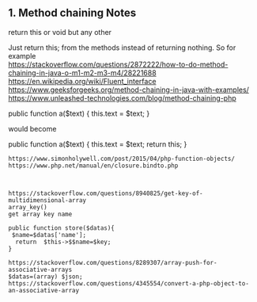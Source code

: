 
## 1. Method chaining Notes
  return this or void but any other

  Just return this; from the methods instead of returning nothing.
  So for example  
  https://stackoverflow.com/questions/2872222/how-to-do-method-chaining-in-java-o-m1-m2-m3-m4/28221688  
  https://en.wikipedia.org/wiki/Fluent_interface  
  https://www.geeksforgeeks.org/method-chaining-in-java-with-examples/  
  https://www.unleashed-technologies.com/blog/method-chaining-php  


  public function a($text) {
      this.text = $text;
  }

  would become

  public function a($text) {
      this.text = $text;
      return this;
  }


    https://www.simonholywell.com/post/2015/04/php-function-objects/
    https://www.php.net/manual/en/closure.bindto.php



    https://stackoverflow.com/questions/8940825/get-key-of-multidimensional-array
    array_key()
    get array key name

    public function store($datas){
     $name=$datas['name'];
      return  $this->$$name=$key;
    }
    
    https://stackoverflow.com/questions/8289307/array-push-for-associative-arrays
    $datas=(array) $json;
    https://stackoverflow.com/questions/4345554/convert-a-php-object-to-an-associative-array
